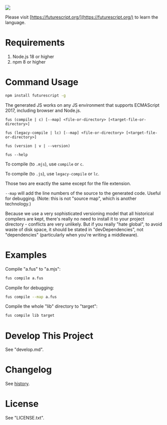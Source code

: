 [![](https://futurescript.org/readme-splash.png)](https://futurescript.org/)

Please visit [https://futurescript.org/](https://futurescript.org/) to learn the language.

Requirements
============

1. Node.js 18 or higher
2. npm 8 or higher

Command Usage
=============

```bash
npm install futurescript -g
```

The generated JS works on any JS environment that supports ECMAScript 2017, including browser and Node.js.

```
fus (compile | c) [--map] <file-or-directory> [<target-file-or-directory>]

fus (legacy-compile | lc) [--map] <file-or-directory> [<target-file-or-directory>]

fus (version | v | --version)

fus --help
```

To compile (to `.mjs`), use `compile` or `c`.

To compile (to `.js`), use `legacy-compile` or `lc`.

Those two are exactly the same except for the file extension.

`--map` will add the line numbers of the source to the generated code. Useful for debugging. (Note: this is not "source map", which is another technology.)

Because we use a very sophisticated versioning model that all historical compilers are kept, there's really no need to install it to your project directory - conflicts are very unlikely. But if you really "hate global", to avoid waste of disk space, it should be stated in "devDependencies", not "dependencies" (particularly when you're writing a middleware).

Examples
========

Compile "a.fus" to "a.mjs":

```bash
fus compile a.fus
```

Compile for debugging:

```bash
fus compile --map a.fus
```

Compile the whole "lib" directory to "target":

```bash
fus compile lib target
```

Develop This Project
====================

See "develop.md".

Changelog
=========

See [history](https://futurescript.org/).

License
=======

See "LICENSE.txt".
